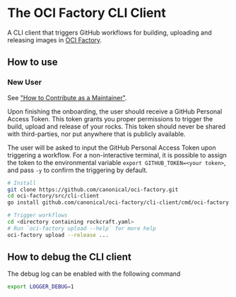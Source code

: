
# The OCI Factory CLI Client

A CLI client that triggers GitHub workflows for building, uploading and releasing images in 
[OCI Factory](https://github.com/canonical/oci-factory).

## How to use

### New User

See ["How to Contribute as a Maintainer"](https://github.com/canonical/oci-factory?tab=readme-ov-file#as-a-maintainer--).

Upon finishing the onboarding, the user should receive a GitHub Personal Access Token. This token grants you proper
permissions to trigger the build, upload and release of your rocks. This token should never be shared with 
third-parties, nor put anywhere that is publicly available.

The user will be asked to input the GitHub Personal Access Token upon triggering a workflow. For a non-interactive
terminal, it is possible to assign the token to the environmental variable `export GITHUB_TOKEN=<your token>`, and pass
`-y` to confirm the triggering by default.

```bash
# Install
git clone https://github.com/canonical/oci-factory.git
cd oci-factory/src/cli-client
go install github.com/canonical/oci-factory/cli-client/cmd/oci-factory
```

```bash
# Trigger workflows
cd <directory containing rockcraft.yaml>
# Run `oci-factory upload --help` for more help
oci-factory upload --release ...
```

## How to debug the CLI client

The debug log can be enabled with the following command

```bash
export LOGGER_DEBUG=1
```
